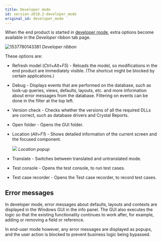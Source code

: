 ```yaml
---
title: Developer mode
id: version-2018.2-developer_mode
original_id: developer_mode
---
```


When the end product is started in [developer mode](configuration_file#execution-mode), extra options become available in the *Developer* ribbon tab page. 

![1537780143381](assets/sf/1537780143381.png)
*Developer ribbon*

These options are:

- Refresh model (*Ctrl+Alt+F5*) - Reloads the model, so modifications in the end product are immediately visible. (The shortcut might be blocked by certain applications.)

- Debug - Displays events that are performed on the database, such as look-up queries, views, defaults, layouts, etc. and more information about error messages from the database. Filtering on events can be done in the filter at the top left.

- Version check - Checks whether the versions of all the required DLLs are correct, such as database drivers and Crystal Reports.

- Open folder - Opens the GUI folder.

- Location (*Alt+F1*) - Shows detailed information of the current screen and the focused component.

  ![](assets/sf/image312.png)
  *Location popup*

- Translate - Switches between translated and untranslated mode.
- Test console - Opens the test console, to run test cases.
- Test case recorder - Opens the Test case recorder, to record test cases.

## Error messages

In developer mode, error messages about defaults, layouts and contexts are displayed in the Windows GUI in the info panel. The GUI also executes the logic so that the existing functionality continues to work after, for example, adding or removing a field or reference. 

In end-user mode however, any error messages are displayed as popups, and the user action is blocked to prevent business logic being bypassed.